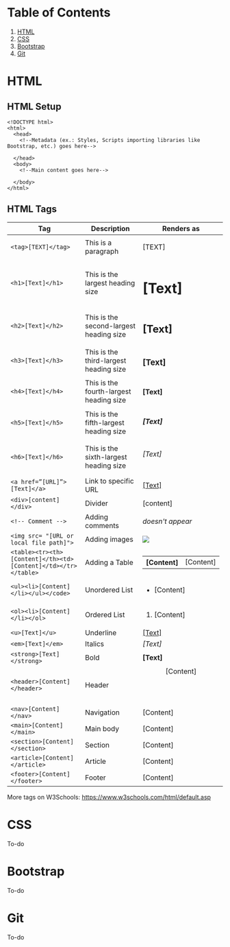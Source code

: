 # Table of Contents
1. [HTML](#html)
2. [CSS](#css)
3. [Bootstrap](#bootstrap)
4. [Git](#bootstrap)

<a name="html"></a>
# HTML 
## HTML Setup
```
<!DOCTYPE html>
<html>
  <head>
    <!--Metadata (ex.: Styles, Scripts importing libraries like Bootstrap, etc.) goes here-->
    
  </head>
  <body>
    <!--Main content goes here-->
    
  </body>
</html>
```

## HTML Tags
| Tag    | Description    | Renders as |
| ---    | -----------    | -------    |
| `<tag>[TEXT]</tag>` | This is a paragraph | <p>[TEXT]</p> |
| `<h1>[Text]</h1>` | This is the largest heading size | <h1>[Text]</h1> |
| `<h2>[Text]</h2>` | This is the second-largest heading size | <h2>[Text]</h2> |
| `<h3>[Text]</h3>` | This is the third-largest heading size | <h3>[Text]</h3> |
| `<h4>[Text]</h4>` | This is the fourth-largest heading size | <h4>[Text]</h4> |
| `<h5>[Text]</h5>` | This is the fifth-largest heading size | <h5>[Text]</h5> |
| `<h6>[Text]</h6>` | This is the sixth-largest heading size | <h6>[Text]</h6> |
| `<a href=”[URL]”>[Text]</a>` | Link to specific URL | <a href=”[URL]”>[Text]</a> |
| `<div>[content]</div>` | Divider | <div>[content]</div> |
| `<!-- Comment -->` | Adding comments | <!-- Comment --> *doesn't appear* |
| `<img src= "[URL or local file path]">` | Adding images | <img src= "https://se-images.campuslabs.com/clink/images/b756bfe9-96e6-4d0f-89b1-1b163fcd7b73a31a4e58-57c6-4b2e-ac30-07c70fe14d8d.png?preset=med-sq"> |
| `<table><tr><th>[Content]</th><td>[Content]</td></tr></table>` | Adding a Table | <table><tr><th>[Content]</th><td>[Content]</td></tr></table> |
| `<ul><li>[Content]</li></ul></code>` | Unordered List | <ul><li>[Content]</li></ul> |
| `<ol><li>[Content]</li></ol>` | Ordered List | <ol><li>[Content]</li></ol> |
| `<u>[Text]</u>` | Underline | <u>[Text]</u> |
| `<em>[Text]</em>` | Italics | <em>[Text]</em> |
| `<strong>[Text]</strong>` | Bold | <strong>[Text]</strong> |
| `<header>[Content]</header>` | Header | <header>[Content]</header> |
| `<nav>[Content]</nav>` | Navigation | <nav>[Content]</nav> |
| `<main>[Content]</main>` | Main body | <main>[Content]</main> |
| `<section>[Content]</section>` | Section | <section>[Content]</section> |
| `<article>[Content]</article>` | Article | <article>[Content]</article> |
| `<footer>[Content]</footer>` | Footer | <footer>[Content]</footer> |

More tags on W3Schools: https://www.w3schools.com/html/default.asp

<a name="css"></a>
# CSS
To-do

<a name="bootstrap"></a>
# Bootstrap
To-do

<a name="git"></a>
# Git
To-do

